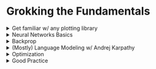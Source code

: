 # Grokking the Fundamentals

<details>

<summary>Get familiar w/ any plotting library</summary>

* I would recommend Plotly
  * If you're interested in Plotly, see [this](https://www.perfectlynormal.co.uk/blog-plotly-widgets) and play around for an hour or so while using Anki to memorize all the basics

</details>

<details>

<summary>Neural Networks Basics</summary>

* Videos
  * Watch up to (but not including) “backpropagation calculus” from 3Blue1Brown's Neural Networks [playlist](https://www.3blue1brown.com/topics/neural-networks)
  * Watch Andrej Karpathy's lecture on [neural networks](https://youtu.be/VMj-3S1tku0) (it's okay if some of the exact backprop stuff doesn't make complete sense quite yet)
    * For all Andrej Karpathy videos, make sure you read the descriptions. They usually have Colab notebooks to follow along in and questions + exercises.&#x20;
      * I would recommend either following along in the Colab notebook provided but pausing every so often to re-implement yourself or just following along and implementing in a separate Colab notebook. Also, always try to work on at least one of the exercises.&#x20;
  * **TODO:** add questions from Anki on basic neural net concepts&#x20;
* Revisit and complete the [coding page](coding.md) until the second stop.
* Practice
  * [How Does a Neural Network Really Work](https://www.kaggle.com/code/jhoward/how-does-a-neural-net-really-work)
  * [Linear Model and Neural Net From Scratch](https://www.kaggle.com/code/jhoward/linear-model-and-neural-net-from-scratch)
  * **How to practice** (relevant for all future Andrej Karpathy videos as well)
    * Run each cell and understand why it works. If you don't get it, ask GPT until you do. **Don't let your eyes glaze over and start skimming.**
      * Create a new cell that describes what the original cell does in comments. Include the basic functionality and hints for any particularly thorny implementation details as well as _why_.
      * Re-implement in your new cell&#x20;
    * Once you feel like you understand each cell, condense cells until each one represents a significant "chunk".&#x20;
      * Do the same process as above
    * Remove all hints and try to do the whole thing by yourself. At most, keep a bulleted list of all the high-level logical "chunks". &#x20;
    * Ideally, you want to now do the whole thing with new specifications (new dataset, slightly different architecture, etc).
  * (Recommended Bonus): go through the [fastbook version ](https://github.com/fastai/fastbook/blob/master/04\_mnist\_basics.ipynb)of this lesson. If you've already practiced extensively with the previous 2 notebooks, you can go through this relatively quickly and just understand each cell.&#x20;
* Revisit and complete the [last section of the coding page](coding.md#getting-better-with-tensors).

</details>

<details>

<summary>Backprop</summary>

* Watch 3B1B's [backpropagation calculus](https://www.3blue1brown.com/lessons/backpropagation-calculus) (definitely read through the text after watching the video; it helps a lot with clarification)
  * Understand this (from Neel Nanda): backprop is just the chain rule on multivariate functions.
  * By now you should have a solid grok on backprop. Find other resources if you don't.&#x20;

<!---->

* [Become a backprop ninja part 1](https://arena3-chapter0-fundamentals.streamlit.app/\[0.4]\_Backprop) :)
  * A lot might feel repetitive so skim if necessary. The last section is definitely worthwhile in it's entirety.&#x20;
  * Note: When I first went through ARENA, I didn't notice the colab notebooks at the top and was doing everything in my own Jupyter notebook. Definitely use the colab notebook provided for exercises to check your answers.&#x20;

</details>

<details>

<summary>(Mostly) Language Modeling w/ Andrej Karpathy </summary>

* **Meta-note**: do at least one of the recommended coding exercises that are in the descriptions of most videos. I didn't realize that they existed until I looked at the videos again while linking them here. I intend to take a day soon just to implement to work on as many as I can and link to the answers here (if this is still up when you read this, I probably haven't done them yet; contact me or open an issue about that to pressure me into doing so).
* [Language Modeling Part 1: Makemore](https://www.youtube.com/watch?v=PaCmpygFfXo)
  * Make sure you understand all of the Pytorch operations
  * Explain broadcasting
  * What is negative log-likelihood?
  * What is softmax?
  * What were the two different models trained in the video? What are the key differences? Why might you prefer the second over the first (even if they have near-identical results as of now)?
* [Language Modeling Part 2: MLP](https://youtu.be/TCH\_1BHY58I)
  * Why do you split into train/dev/test splits? Roughly what proportions are standard?
  * Why do you use minibatches? This video builds good intuition to what 3b1b mentions here: [https://youtu.be/Ilg3gGewQ5U?t=613](https://youtu.be/Ilg3gGewQ5U?t=613).
  * How do you find a good initial learning rate?
* [Language Modeling Part 3: MLP Internals](https://youtu.be/P6sfmUTpUmc)
  * Explain Kaiming init.&#x20;
    * Why do you even want to use it?&#x20;
    * How do you do it?
    * Why was it a breakthrough?
  * Repeat the above for batchnorm.
  * Take note of the different visualizations. What is each of them supposed to tell you? What do they look like when things are good? What do they look like when things are broken?
    * Make sure you can reproduce the visualizations using whatever plotting library you've learned.&#x20;
* [Become a backprop ninja part 2](https://youtu.be/q8SA3rM6ckI) :).
  * Do your best. I think it really helps build intuition for how gradients "flow" through a neural net.
* [Language Modeling Part 4: Wavenet](https://youtu.be/t3YJ5hKiMQ0)
* You'll notice that there are still a couple of videos left in Andrej's course. That's not a mistake! We'll get back them later.

</details>

<details>

<summary>Optimization</summary>

**Note:** This looks like a good resource but I haven't used it yet so I can't offer any comments.

[https://arena3-chapter0-fundamentals.streamlit.app/%5B0.3%5D\_Optimization](https://arena3-chapter0-fundamentals.streamlit.app/\[0.3]\_Optimization)

**TODO:** Evaluate the chapter and see if there are any articles, GPT threads, questions, etc you want to add.

</details>

<details>

<summary> Good Practice</summary>

**Note:** These look like good resources but I haven't used it yet so I can't offer any comments.

[https://arena3-chapter0-fundamentals.streamlit.app/%5B0.1%5D\_Ray\_Tracing](https://arena3-chapter0-fundamentals.streamlit.app/\[0.1]\_Ray\_Tracing)

[https://arena3-chapter0-fundamentals.streamlit.app/%5B0.2%5D\_CNNs\_&\_ResNets](https://arena3-chapter0-fundamentals.streamlit.app/\[0.2]\_CNNs\_&\_ResNets)

[https://arena3-chapter0-fundamentals.streamlit.app/%5B0.5%5D\_VAEs\_&\_GANs](https://arena3-chapter0-fundamentals.streamlit.app/\[0.5]\_VAEs\_&\_GANs)

</details>

